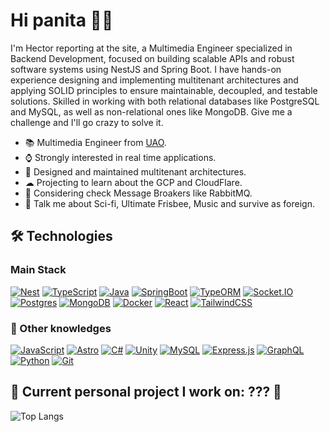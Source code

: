 # Hi panita 🤙🏾

I'm Hector reporting at the site, a Multimedia Engineer specialized in Backend Development, focused on building scalable APIs and robust software systems using NestJS and Spring Boot. I have hands-on experience designing and implementing multitenant architectures and applying SOLID principles to ensure maintainable, decoupled, and testable solutions. Skilled in working with both relational databases like PostgreSQL and MySQL, as well as non-relational ones like MongoDB. Give me a challenge and I'll go crazy to solve it.

- 📚 Multimedia Engineer from [UAO](https://www.uao.edu.co).
- ⌚ Strongly interested in real time applications.
- 👤 Designed and maintained multitenant architectures.
- ☁ Projecting to learn about the GCP and CloudFlare.
- 📨 Considering check Message Broakers like RabbitMQ.
- 💬 Talk me about Sci-fi, Ultimate Frisbee, Music and survive as foreign.

## 🛠️ Technologies

### Main Stack
[![Nest](https://img.shields.io/badge/Nest.js-%23E0234E.svg?logo=nestjs&logoColor=white)](#)
[![TypeScript](https://img.shields.io/badge/TypeScript-3178C6?logo=typescript&logoColor=fff)](#)
[![Java](https://img.shields.io/badge/Java-%23ED8B00.svg?logo=openjdk&logoColor=white)](#)
[![SpringBoot](https://img.shields.io/badge/SpringBoot-6DB33F?style=flat-square&logo=Spring&logoColor=white)](#)
[![TypeORM](https://img.shields.io/badge/TypeORM-FE0803?logo=typeorm&logoColor=fff)](#)
[![Socket.IO](https://img.shields.io/badge/Socket.io-010101?&style=for-the-badge&logo=Socket.io&logoColor=white)](#)
[![Postgres](https://img.shields.io/badge/Postgres-%23316192.svg?logo=postgresql&logoColor=white)](#)
[![MongoDB](https://img.shields.io/badge/MongoDB-%234ea94b.svg?logo=mongodb&logoColor=white)](#)
[![Docker](https://img.shields.io/badge/Docker-2496ED?logo=docker&logoColor=fff)](#)
[![React](https://img.shields.io/badge/React-%2320232a.svg?logo=react&logoColor=%2361DAFB)](#)
[![TailwindCSS](https://img.shields.io/badge/Tailwind%20CSS-%2338B2AC.svg?logo=tailwind-css&logoColor=white)](#)

### 🧠 Other knowledges 

[![JavaScript](https://img.shields.io/badge/JavaScript-F7DF1E?logo=javascript&logoColor=000)](#)
[![Astro](https://img.shields.io/badge/Astro-BC52EE?logo=astro&logoColor=fff)](#)
[![C#](https://custom-icon-badges.demolab.com/badge/C%23-%23239120.svg?logo=cshrp&logoColor=white)](#)
[![Unity](https://img.shields.io/badge/Unity-%23000000.svg?logo=unity&logoColor=white)](#)
[![MySQL](https://img.shields.io/badge/MySQL-4479A1?logo=mysql&logoColor=fff)](#)
[![Express.js](https://img.shields.io/badge/Express.js-%23404d59.svg?logo=express&logoColor=%2361DAFB)](#)
[![GraphQL](https://img.shields.io/badge/Apollo%20GraphQL-311C87?&style=for-the-badge&logo=Apollo%20GraphQL&logoColor=white)](#)
[![Python](https://img.shields.io/badge/Python-3776AB?logo=python&logoColor=fff)](#)
[![Git](https://img.shields.io/badge/Git-F05032?logo=git&logoColor=fff)](#)


## 🎯 Current personal project I work on: ??? 👀

![Top Langs](https://github-readme-stats.vercel.app/api/top-langs/?username=Hector-f-Romero&layout=compact&exclude_repo=Tetris-speech-recognition&theme=github_dark)
